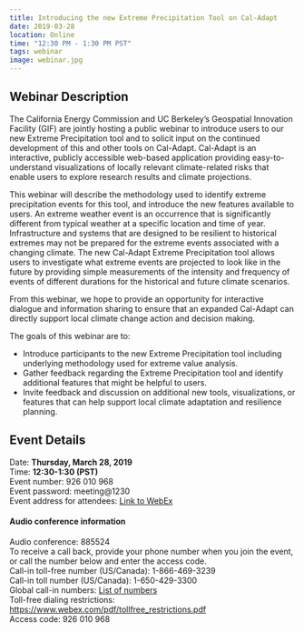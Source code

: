 ```yaml
---
title: Introducing the new Extreme Precipitation Tool on Cal-Adapt
date: 2019-03-28
location: Online
time: "12:30 PM - 1:30 PM PST"
tags: webinar
image: webinar.jpg
---
```


## Webinar Description

The California Energy Commission and UC Berkeley’s Geospatial Innovation Facility (GIF) are jointly hosting a public webinar to introduce users to our new Extreme Precipitation tool and to solicit input on the continued development of this and other tools on Cal-Adapt. Cal-Adapt is an interactive, publicly accessible web-based application providing easy-to-understand visualizations of locally relevant climate-related risks that enable users to explore research results and climate projections.

This webinar will describe the methodology used to identify extreme precipitation events for this tool, and introduce the new features available to users. An extreme weather event is an occurrence that is significantly different from typical weather at a specific location and time of year. Infrastructure and systems that are designed to be resilient to historical extremes may not be prepared for the extreme events associated with a changing climate. The new Cal-Adapt Extreme Precipitation tool allows users to investigate what extreme events are projected to look like in the future by providing simple measurements of the intensity and frequency of events of different durations for the historical and future climate scenarios.

From this webinar, we hope to provide an opportunity for interactive dialogue and information sharing to ensure that an expanded Cal-Adapt can directly support local climate change action and decision making.

The goals of this webinar are to:
* Introduce participants to the new Extreme Precipitation tool including underlying methodology used for extreme value analysis.
* Gather feedback regarding the Extreme Precipitation tool and identify additional features that might be helpful to users.
* Invite feedback and discussion on additional new tools, visualizations, or features that can help support local climate adaptation and resilience planning.

## Event Details

Date: **Thursday, March 28, 2019** <br/>
Time: **12:30-1:30 (PST)** <br/>
Event number: 926 010 968 <br/>
Event password: meeting@1230 <br/>
Event address for attendees: [Link to WebEx](https://energy.webex.com/energy/onstage/g.php?MTID=e3b8402c6274a17fac9077509e8516c88)


#### Audio conference information

Audio conference: 885524 <br/>
To receive a call back, provide your phone number when you join the event, or call the number below and enter the access code. <br/>
Call-in toll-free number (US/Canada): 1-866-469-3239 <br/>
Call-in toll number (US/Canada): 1-650-429-3300 <br/>
Global call-in numbers: [List of numbers](https://energy.webex.com/energy/globalcallin.php?serviceType=EC&ED=731624442&tollFree=1) <br/>
Toll-free dialing restrictions: https://www.webex.com/pdf/tollfree_restrictions.pdf <br/>
Access code: 926 010 968 <br/>
